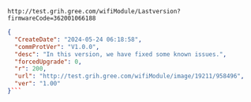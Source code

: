 `http://test.grih.gree.com/wifiModule/Lastversion?firmwareCode=362001066188`

```json
{
  "CreateDate": "2024-05-24 06:18:58",
  "commProtVer": "V1.0.0",
  "desc": "In this version, we have fixed some known issues.",
  "forcedUpgrade": 0,
  "r": 200,
  "url": "http://test.grih.gree.com/wifiModule/image/19211/958496",
  "ver": "1.00"
}```